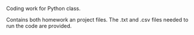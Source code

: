 Coding work for Python class. 

Contains both homework an project files. The .txt and .csv files needed to run the code are provided.
